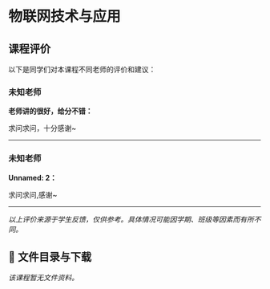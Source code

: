 # 物联网技术与应用

## 课程评价

以下是同学们对本课程不同老师的评价和建议：

### 未知老师

**老师讲的很好，给分不错：**

求问求问，十分感谢~

---

### 未知老师

**Unnamed: 2：**

求问求问,感谢~

---

*以上评价来源于学生反馈，仅供参考。具体情况可能因学期、班级等因素而有所不同。*
## 📄 文件目录与下载

_该课程暂无文件资料。_
